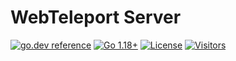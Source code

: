 # WebTeleport Server

[![go.dev reference](https://img.shields.io/badge/go.dev-reference-007d9c?logo=go&logoColor=white)](https://pkg.go.dev/github.com/webteleport/server?tab=doc)
[![Go 1.18+](https://img.shields.io/github/go-mod/go-version/webteleport/server)](https://golang.org/dl/)
[![License](https://img.shields.io/github/license/webteleport/server?color=%23000&style=flat-round)](https://github.com/webteleport/server/blob/main/LICENSE)
[![Visitors](https://visitor-badge.glitch.me/badge?page_id=webteleport.server)](#)
